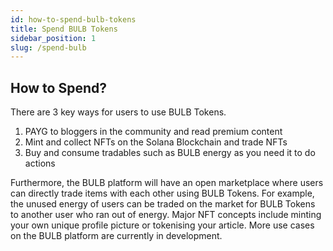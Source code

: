 ```yaml
---
id: how-to-spend-bulb-tokens
title: Spend BULB Tokens
sidebar_position: 1
slug: /spend-bulb
---
```


## How to Spend?

There are 3 key ways for users to use BULB Tokens.

1. PAYG to bloggers in the community and read premium content
2. Mint and collect NFTs on the Solana Blockchain and trade NFTs
3. Buy and consume tradables such as BULB energy as you need it to do actions


Furthermore, the BULB platform will have an open marketplace where users can directly trade items with each other using BULB Tokens. For example, the unused energy of users can be traded on the market for BULB Tokens to another user who ran out of energy. Major NFT concepts include minting your own unique profile picture or tokenising your article. More use cases on the BULB platform are currently in development.